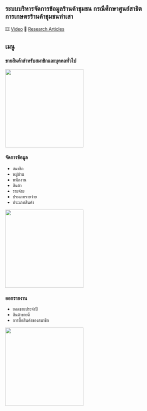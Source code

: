 ## ระบบบริหารจัดการข้อมูลร้านค้าชุมชน กรณีศึกษาศูนย์สาธิตการเกษตรร้านค้าชุมชนท่าเสา 
:film_strip: [Video](https://drive.google.com/file/d/1Rf5NO1iX-RLVLStWBgv9e79TDx-fj_Nr/view?usp=sharing) :page_facing_up: [Research Articles](https://ph01.tci-thaijo.org/index.php/jitubru/article/view/241772)

## เมนู 
### ขายสินค้าสำหรับสมาชิกและบุคคลทั่วไป
<img src="https://user-images.githubusercontent.com/28840432/179479796-16357f54-af72-418f-a446-4320a188fdc6.png" width="250">

### จัดการข้อมูล
  - สมาชิก 
  - หมู่บ้าน
  - พนักงาน
  - สินค้า
  - รายจ่าย
  - ประเภทรายจ่าย
  - ประเภทสินค้า
<img src="https://user-images.githubusercontent.com/28840432/179479794-8adf4bbd-e8c4-47dc-9bb6-ea5e199b93a9.png" width="250">

### ออกรายงาน
  - ยอดขายประจำปี
  - สินค้าขายดี
  - การซื้อสินค้าของสมาชิก
<img src="https://user-images.githubusercontent.com/28840432/179479782-4a3db102-17cd-4660-ad4e-d1c78172e07a.png" width="250">
